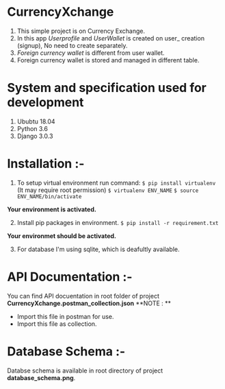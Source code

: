 # CurrencyXchange
1) This simple project is on Currency Exchange. 
2) In this app *Userprofile* and *UserWallet* is created on user_ creation (signup), No need to create separately.
3) *Foreign currency wallet* is different from user wallet.
4) Foreign currency wallet is stored and managed in different table.

# System and specification used for development
1) Ububtu 18.04
2) Python 3.6
3) Django 3.0.3

# Installation :-
	
1) To setup virtual environment run command:
  `$ pip install virtualenv` (It may require root permission)
  `$ virtualenv ENV_NAME`
  `$ source ENV_NAME/bin/activate`

  **Your environment is activated.**

2) Install pip packages in environment.
   `$ pip install -r requirement.txt`

  **Your environmet should be activated.**

3) For database I'm using sqlite, which is deafultly available.

# API Documentation :- 
  You can find API docuentation in root folder of project **CurrencyXchange.postman_collection.json**
  **NOTE : **
  - Import this file in postman for use.
  - Import this file as collection.

# Database Schema :-
  Databse schema is available in root directory of project **database_schema.png**.
